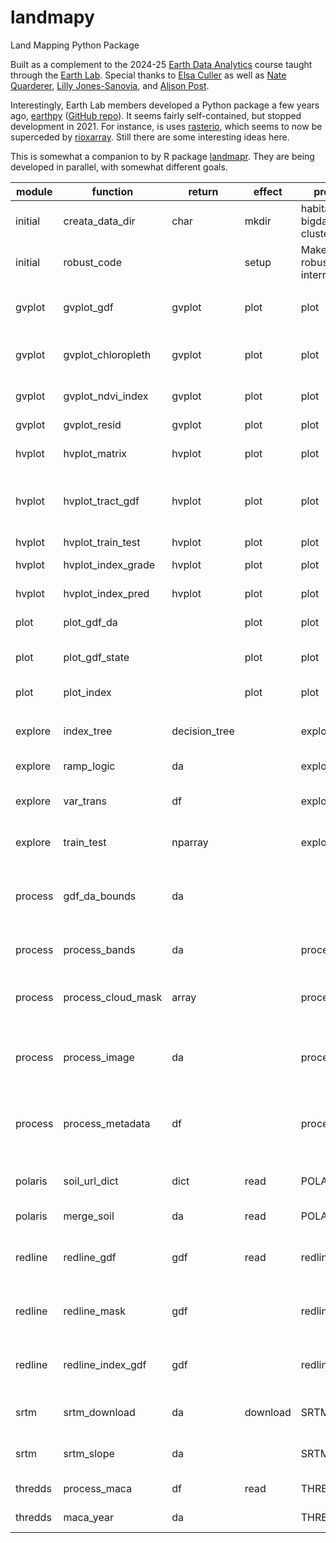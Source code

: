 # landmapy

Land Mapping Python Package

Built as a complement to the 2024-25
[Earth Data Analytics](https://github.com/byandell-envsys/EarthDataAnalytics)
course taught through the
[Earth Lab](https://earthlab.colorado.edu/).
Special thanks to [Elsa Culler](https://eculler.github.io/) as well as
[Nate Quarderer](https://github.com/nquarder),
[Lilly Jones-Sanovia](https://github.com/yawapi),
and
[Alison Post](https://akpost21.github.io/).

Interestingly, Earth Lab members developed a Python package a few years ago,
[earthpy](https://earthpy.readthedocs.io)
([GitHub repo](https://github.com/earthlab/earthpy)).
It seems fairly self-contained, but stopped development in 2021.
For instance, is uses
[rasterio](https://github.com/rasterio/rasterio),
which seems to now be superceded by
[rioxarray](https://corteva.github.io/rioxarray).
Still there are some interesting ideas here.

This is somewhat a companion to by R package
[landmapr](https://github.com/byandell-envsys/landmapr).
They are being developed in parallel, with somewhat different goals.

| module | function | return | effect | project | description |
|--------|----------|--------|--------|---------|-------------|
| initial | creata_data_dir | char | mkdir | habitat, bigdata, cluster | Create Data Directory if it does not exist |
| initial | robust_code || setup | Make code robust to interruptions |
||
| gvplot | gvplot_gdf | gvplot | plot | plot | Plot asthma data as chloropleth |
| gvplot | gvplot_chloropleth | gvplot | plot | plot | Generate a chloropleth with the given color column |
| gvplot | gvplot_ndvi_index | gvplot | plot | plot | Plot NDVI and CDC data |
| gvplot | gvplot_resid | gvplot | plot | plot | Plot model residual |
| hvplot | hvplot_matrix | hvplot | plot | plot | Plot of model matrix |
| hvplot | hvplot_tract_gdf | hvplot | plot | plot | Plot census tracts with satellite imagery background |
| hvplot | hvplot_train_test | hvplot | plot | plot | Plot test fit |
| hvplot | hvplot_index_grade | hvplot | plot | plot | Plots for index and grade |
| hvplot | hvplot_index_pred | hvplot | plot | plot | Plot the model results |
| plot | plot_gdf_da || plot | plot | Overlay gdf on da map |
| plot | plot_gdf_state || plot | plot | Plot overlay of gdf with state boundaries |
| plot | plot_index || plot | plot | Show plot of index |
||
| explore | index_tree | decision_tree || explore | Convert categories to numbers |
| explore | ramp_logic | da || explore | Fuzzy ramp logic |
| explore | var_trans | df || explore | Variable Selection and Transformation |
| explore | train_test | nparray || explore | Model fit using train and test sets |
| process | gdf_da_bounds | da ||| Clip bounds from place_gdf on da extended by buffer | 
| process | process_bands | da || process | Process bands from gdf with df metadata |
| process | process_cloud_mask | array || process | Load an 8-bit Fmask file and create a boolean mask |
| process | process_image | da || process | Load, crop, and scale a raster image from earthaccess |
| process | process_metadata | df || process | Create df of raster data URIs from earthaccess metadata |
||
| polaris | soil_url_dict | dict | read | POLARIS | Set up soil URLs based on place |
| polaris | merge_soil | da | read | POLARIS | Merge soil data |
| redline | redline_gdf | gdf | read | redline | Read redlining GeoDataFrame from Mapping Inequality |
| redline | redline_mask | gdf || redline | Create new gdf for redlining using regionmask |
| redline | redline_index_gdf | gdf || redline | Merge index stats with redlining gdf into one gdf |
| srtm | srtm_download | da | download | SRTM | Download SRTM data and create da |
| srtm | srtm_slope | da || SRTM | Calculate slope from SRTM data |
| thredds | process_maca | df | read | THREDDS | Process MACA Monthly Data |
| thredds | maca_year | da || THREDDS | Extract and print year data |
